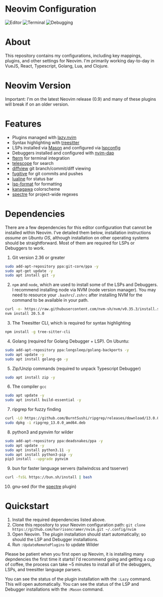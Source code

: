 # Neovim Configuration

![Editor](https://hjc-public.s3.amazonaws.com/nvim1.png?)
![Terminal](https://hjc-public.s3.amazonaws.com/nvim2.png?)
![Debugging](https://harrisoncramer.me/static/6e0f346fac366e6835391c95b69aa43a/d61c2/nvim-dap-ui-go.png?)

# About

This repository contains my configurations, including key mappings, plugins, and other settings for Neovim. I'm primarily working day-to-day in VueJS, React, Typescript, Golang, Lua, and Clojure.

# Neovim Version

Important: I'm on the latest Neovim release (0.9) and many of these plugins will break if on an older version.

# Features

- Plugins managed with <a href="https://github.com/folke/lazy.nvim">lazy.nvim</a>
- Syntax highlighting with <a href="https://github.com/nvim-treesitter/nvim-treesitter">treesitter</a>
- LSPs installed via <a href="https://github.com/williamboman/mason.nvim">Mason</a> and configured via <a href="https://github.com/neovim/nvim-lspconfig">lspconfig</a>
- Debuggers installed and configured with <a href="https://github.com/mfussenegger/nvim-dap">nvim-dap</a>
- <a href="https://github.com/numToStr/FTerm.nvim">fterm</a> for terminal integration
- <a href="https://github.com/nvim-telescope/telescope.nvim/issues">telescope</a> for search
- <a href="https://github.com/sindrets/diffview.nvim">diffview</a> git branch/commit/diff viewing
- <a href="https://github.com/tpope/vim-fugitive">fugitive</a> for git commits and pushes
- <a href="https://github.com/nvim-lualine/lualine.nvim">lualine</a> for status bar
- <a href="https://github.com/lukas-reineke/lsp-format.nvim">lsp-format</a> for formatting
- <a href="https://github.com/rebelot/kanagawa.nvim">kanagawa</a> colorscheme
- <a href="https://github.com/nvim-pack/nvim-spectre">spectre</a> for project-wide regexes

# Dependencies

There are a few dependencies for this editor configuration that cannot be installed within Neovim. I've detailed them below, installation instructions _assume an Ubuntu OS_, although installation on other operating systems should be straightforward. Most of them are required for LSPs or Debuggers to work.

1. Git version 2.36 or greater

```bash
sudo add-apt-repository ppa:git-core/ppa -y
sudo apt-get update -y
sudo apt install git -y
```

2. `npm` and `node`, which are used to install some of the LSPs and Debuggers. I recommend installing node via NVM (node version manager). You may need to resource your `.bashrc`/`.zshrc` after installing NVM for the command to be available in your path.

```bash
curl -o- https://raw.githubusercontent.com/nvm-sh/nvm/v0.35.3/install.sh | bash
nvm install 20.5.0
```

3. The Treesitter CLI, which is required for syntax highlighting

```bash
npm install -g tree-sitter-cli
```

4. Golang (required for Golang Debugger + LSP). On Ubuntu:

```bash
sudo add-apt-repository ppa:longsleep/golang-backports -y
sudo apt update -y
sudo apt install golang-go -y
```

5. Zip/Unzip commands (required to unpack Typescript Debugger)

```bash
sudo apt install zip -y
```

6. The compiler `gcc`

```bash
sudo apt update -y
sudo apt install build-essential -y
```

7. ripgrep for fuzzy finding

```bash
curl -LO https://github.com/BurntSushi/ripgrep/releases/download/13.0.0/ripgrep_13.0.0_amd64.deb
sudo dpkg -i ripgrep_13.0.0_amd64.deb
```

8. python3 and pynvim for wilder
```bash
sudo add-apt-repository ppa:deadsnakes/ppa -y
sudo apt update -y
sudo apt install python3.11 -y
sudo apt install python3-pip -y
pip3 install --upgrade pynvim
```

9. bun for faster language servers (tailwindcss and tsserver)
```bash
curl -fsSL https://bun.sh/install | bash
```

10. gnu-sed (for the <a href="https://github.com/nvim-pack/nvim-spectre">spectre</a> plugin)

# Quickstart

1. Install the required dependencies listed above.
2. Clone this repository to your Neovim configuration path: `git clone https://github.com/harrisoncramer/nvim.git ~/.config/nvim`
3. Open Neovim. The plugin installation should start automatically; so should the LSP and Debugger installations.
4. Run `:UpdateRemotePlugins` to update Wilder

Please be patient when you first open up Neovim, it is installing many depndencies the first time it starts! I'd recommend going and getting a cup of coffee, the process can take ~5 minutes to install all of the debuggers, LSPs, and treesitter language parsers.

You can see the status of the plugin installation with the `:Lazy` command. This will open automatically. You can see the status of the LSP and Debugger installations with the `:Mason` command.
